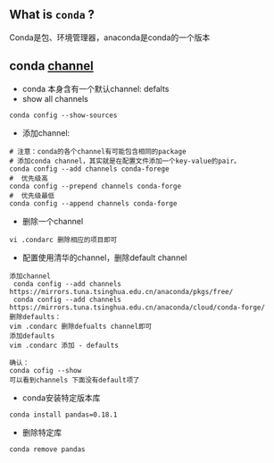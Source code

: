 ## What is `conda` ?
Conda是包、环境管理器，anaconda是conda的一个版本
## conda [channel](https://conda.io/docs/user-guide/tasks/manage-channels.html)
* conda 本身含有一个默认channel: defalts
* show all channels
```
conda config --show-sources
```
* 添加channel:
```
# 注意：conda的各个channel有可能包含相同的package
# 添加conda channel，其实就是在配置文件添加一个key-value的pair。
conda config --add channels conda-forege
#  优先级高
conda config --prepend channels conda-forge
#  优先级最低
conda config --append channels conda-forge
```
* 删除一个channel
```
vi .condarc 删除相应的项目即可
```
* 配置使用清华的channel，删除default channel
```
添加channel
 conda config --add channels https://mirrors.tuna.tsinghua.edu.cn/anaconda/pkgs/free/
 conda config --add channels https://mirrors.tuna.tsinghua.edu.cn/anaconda/cloud/conda-forge/
删除defaults：
vim .condarc 删除defualts channel即可
添加defaults
vim .condarc 添加 - defaults

确认：
conda cofig --show
可以看到channels 下面没有default项了
```
* conda安装特定版本库
```
conda install pandas=0.18.1
```

* 删除特定库
```
conda remove pandas
```
